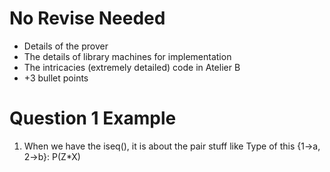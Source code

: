# No Revise Needed
- Details of the prover 
- The details of library machines for implementation
- The intricacies (extremely detailed) code in Atelier B
- +3 bullet points
# Question 1 Example
1. When we have the iseq(), it is about the pair stuff like 
Type of this {1->a, 2->b}: P(Z*X)

